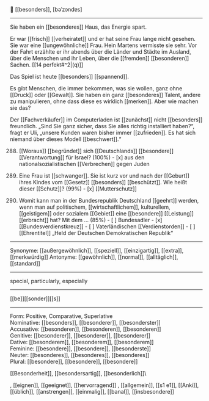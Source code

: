 🌈 [[besonders]], [bəˈzɔndɐs]

---
Sie haben ein [[besonderes]] Haus, das Energie spart.

Er war [[frisch]] [[verheiratet]] und er hat seine Frau lange nicht gesehen. Sie war eine [[ungewöhnliche]] Frau. Hein Martens vermisste sie sehr. Vor der Fahrt erzählte er ihr abends über die Länder und Städte im Ausland, über die Menschen und ihr Leben, über die [[fremden]] [[besonderen]] Sachen.  [[14 perfekt#^2|(q)]]

Das Spiel ist heute [[besonders]] [[spannend]].

Es gibt Menschen, die immer bekommen, was sie wollen, ganz ohne [[Druck]] oder [[Gewalt]]. Sie haben ein ganz [[besonderes]] Talent, andere zu manipulieren, ohne dass diese es wirklich [[merken]]. Aber wie machen sie das?  

Der [[Fachverkäufer]] im Computerladen ist [[zunächst]] nicht [[besonders]] freundlich. „Sind Sie ganz sicher, dass Sie alles richtig installiert haben?“, fragt er Uli, „unsere Kunden waren bisher immer [[zufrieden]]. Es hat sich niemand über dieses Modell [[beschwert]].“ 

288. [[Woraus]] [[begründet]] sich [[Deutschlands]] [[besondere]] [[Verantwortung]] für Israel? (100%)
	- [x] aus den nationalsozialistischen [[Verbrechen]] gegen Juden


247. Eine Frau ist [[schwanger]]. Sie ist kurz vor und nach der [[Geburt]] ihres Kindes vom [[Gesetz]] [[besonders]] [[beschützt]]. Wie heißt dieser [[Schutz]]? (99%)
	- [x] [[Mutterschutz]]

102. Womit kann man in der Bundesrepublik Deutschland [[geehrt]] werden, wenn man auf politischem, [[wirtschaftlichem]], kulturellem, [[geistigem]] oder sozialem [[Gebiet]] eine [[besondere]] [[Leistung]] [[erbracht]] hat? Mit dem … (85%)
	- [ ] Bundesadler
	- [x] [[Bundesverdienstkreuz]]
	- [ ] Vaterländischen [[Verdienstorden]]
	- [ ] [[Ehrentitel]] „Held der Deutschen Demokratischen Republik“

---
Synonyme: [[außergewöhnlich]], [[speziell]], [[einzigartig]], [[extra]], [[merkwürdig]]
Antonyme: [[gewöhnlich]], [[normal]], [[alltäglich]], [[standard]]

---
special, particularly, especially

---
[[be]][[sonder]][[s]]

---

Form: Positive, Comparative, Superlative  
Nominative: [[besonders]], [[besonderer]], [[besonderster]]  
Accusative: [[besonderen]], [[besonderen]], [[besonderen]]  
Genitive: [[besonderer]], [[besonderer]], [[besonderer]]  
Dative: [[besonderem]], [[besonderem]], [[besonderem]]  
Feminine: [[besondere]], [[besondere]], [[besonderste]]  
Neuter: [[besonderes]], [[besonderes]], [[besonderes]]  
Plural: [[besondere]], [[besondere]], [[besondere]]  

[[Besonderheit]], [[besondersartig]], [[besonderlich]]\

, [[eignen]], [[geeignet]], [[hervorragend]]
, [[allgemein]], [[s1 e1]], [[Anki]], [[üblich]], [[anstrengen]], [[einmalig]], [[banal]], [[insbesondere]]